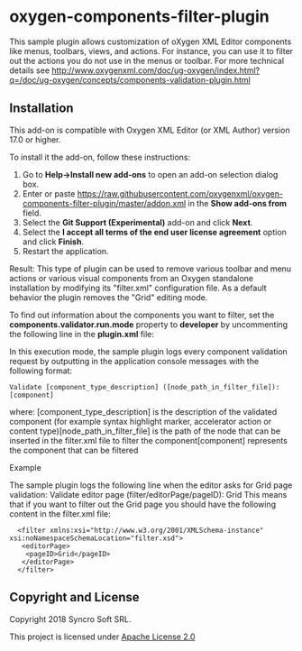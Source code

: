 # oxygen-components-filter-plugin
This sample plugin allows customization of oXygen XML Editor components like menus, toolbars, views, and actions. For instance, you can                 use it to filter out the actions you do not use in the menus or toolbar. For more technical details see http://www.oxygenxml.com/doc/ug-oxygen/index.html?q=/doc/ug-oxygen/concepts/components-validation-plugin.html

## Installation

This add-on is compatible with Oxygen XML Editor (or XML Author) version 17.0 or higher. 

To install it the add-on, follow these instructions:

1. Go to **Help->Install new add-ons** to open an add-on selection dialog box.
2. Enter or paste https://raw.githubusercontent.com/oxygenxml/oxygen-components-filter-plugin/master/addon.xml in the **Show add-ons from** field.
3. Select the **Git Support (Experimental)** add-on and click **Next**.
4. Select the **I accept all terms of the end user license agreement** option and click **Finish**.
5. Restart the application.

Result: 
This type of plugin can be used to remove various toolbar and menu actions or various visual components from an Oxygen standalone installation by modifying its "filter.xml" configuration file.
As a default behavior the plugin removes the "Grid" editing mode.

To find out information about the components you want to filter, set the **components.validator.run.mode** property to **developer** by uncommenting the following line in the **plugin.xml** file: **<property name="components.validator.run.mode" value="developer"/>**

In this execution mode, the sample plugin logs every component validation request by outputting in the application console messages with the following format:

    Validate [component_type_description] ([node_path_in_filter_file]): [component]
    
where:
[component_type_description] is the description of the validated component (for example syntax highlight marker, accelerator action or content type)[node_path_in_filter_file] is the path of the node that can be inserted in the filter.xml file to filter the component[component] represents the component that can be filtered

Example

The sample plugin logs the following line when the editor asks for Grid page validation:
    Validate editor page (filter/editorPage/pageID): Grid
This means that if you want to filter out the Grid page you should have the following content in the filter.xml file:

      <filter xmlns:xsi="http://www.w3.org/2001/XMLSchema-instance" xsi:noNamespaceSchemaLocation="filter.xsd">
       <editorPage>
        <pageID>Grid</pageID>
       </editorPage> 
      </filter> 


Copyright and License
---------------------
Copyright 2018 Syncro Soft SRL.

This project is licensed under [Apache License 2.0](https://github.com/oxygenxml/oxygen-git-plugin/blob/master/LICENSE)
